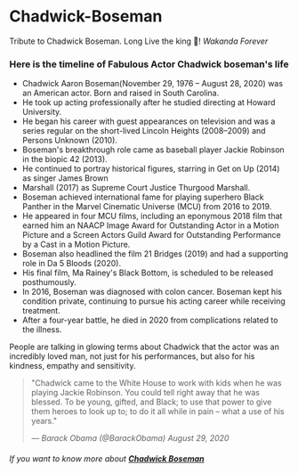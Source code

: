 # Chadwick-Boseman
Tribute to Chadwick Boseman. Long Live the king 👑! <i>Wakanda Forever</i>

  <div id="tribute-info">
    <h3>Here is the timeline  of Fabulous Actor Chadwick boseman's life</h3>  
    <div id="timeline">
  <ul>
    <li>
  Chadwick Aaron Boseman(November 29, 1976 – August 28, 2020) was an American actor. Born and raised in South Carolina.</li>
      <li>He took up acting professionally after he studied directing at Howard University. </li>
      <li> He began his career with guest appearances on television and was a series regular on the short-lived Lincoln Heights (2008–2009) and Persons Unknown (2010).</li>
        <li>Boseman's breakthrough role came as baseball player Jackie Robinson in the biopic 42 (2013).</li> 
          <li>He continued to portray historical figures, starring in Get on Up (2014) as singer James Brown </li>
            <li>Marshall (2017) as Supreme Court Justice Thurgood Marshall. </li>
    <li>Boseman achieved international fame for playing superhero Black Panther in the Marvel Cinematic Universe (MCU) from 2016 to 2019.</li>
    <li>He appeared in four MCU films, including an eponymous 2018 film that earned him an NAACP Image Award for Outstanding Actor in a Motion Picture and a Screen Actors Guild Award for Outstanding Performance by a Cast in a Motion Picture.</li> <li>Boseman also headlined the film 21 Bridges (2019) and had a supporting role in Da 5 Bloods (2020).</li>
    <li>His final film, Ma Rainey's Black Bottom, is scheduled to be released posthumously.</li>
<li>In 2016, Boseman was diagnosed with colon cancer. Boseman kept his condition private, continuing to pursue his acting career while receiving treatment.</li>
    <li>After a four-year battle, he died in 2020 from complications related to the illness.</li>
    </div>
  <p id="para">People are talking in glowing terms about Chadwick that the actor was an incredibly loved man, not just for his performances, but also for his kindness, empathy and sensitivity.</p>
    <blockquote cite="https://t.co/KazXV1e7l7"><p>"Chadwick came to the White House to work with kids when he was playing Jackie Robinson. You could tell right away that he was blessed. To be young, gifted, and Black; to use that power to give them heroes to look up to; to do it all while in pain – what a use of his years." </p>
       <cite>— Barack Obama (@BarackObama) August 29, 2020</cite>
      </blockquote>
  </main>
    <footer><h6><i>If you want to know more about</i> <strong><a  href="https://en.wikipedia.org/wiki/Chadwick_Boseman" id="tribute-link" target="_blank">Chadwick Boseman</strong></a>
     </h6>
